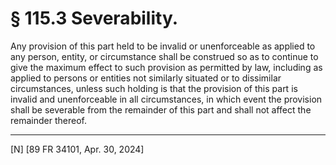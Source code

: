 # § 115.3   Severability.

Any provision of this part held to be invalid or unenforceable as applied to any person, entity, or circumstance shall be construed so as to continue to give the maximum effect to such provision as permitted by law, including as applied to persons or entities not similarly situated or to dissimilar circumstances, unless such holding is that the provision of this part is invalid and unenforceable in all circumstances, in which event the provision shall be severable from the remainder of this part and shall not affect the remainder thereof.



---

[N] [89 FR 34101, Apr. 30, 2024]






